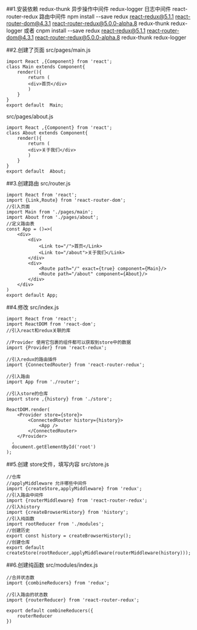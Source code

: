 ##1.安装依赖
redux-thunk 异步操作中间件
redux-logger 日志中间件
react-router-redux 路由中间件
npm install --save redux react-redux@5.1.1 react-router-dom@4.3.1 react-router-redux@5.0.0-alpha.8 redux-thunk redux-logger
或者
cnpm install --save redux react-redux@5.1.1 react-router-dom@4.3.1 react-router-redux@5.0.0-alpha.8 redux-thunk redux-logger

##2.创建了页面
src/pages/main.js
```
import React ,{Component} from 'react';
class Main extends Component{
	render(){
		return (
		<div>首页</div>
		)
	}
}
export default  Main;
```

src/pages/about.js
```
import React ,{Component} from 'react';
class About extends Component{
	render(){
		return (
		<div>关于我们</div>
		)
	}
}
export default  About;
```

##3.创建路由 src/router.js
```
import React from 'react';
import {Link,Route} from 'react-router-dom';
//引入页面
import Main from './pages/main';
import About from './pages/about';
//定义路由表
const App = ()=>(
	<div>
		<div>
			<Link to="/">首页</Link>
			<Link to="/about">关于我们</Link>
		</div>
		<div>
			<Route path="/" exact={true} component={Main}/>
			<Route path="/about" component={About}/>
		</div>
	</div>
)
export default App;
```
##4.修改  src/index.js
```
import React from 'react';
import ReactDOM from 'react-dom';
//引入react和redux关联的库

//Provider 使用它包裹的组件都可以获取到store中的数据
import {Provider} from 'react-redux';

//引入redux的路由插件
import {ConnectedRouter} from 'react-router-redux';

//引入路由
import App from './router';

//引入store的仓库
import store ,{history} from './store';

ReactDOM.render(
	<Provider store={store}>
		<ConnectedRouter history={history}>
			<App />
		</ConnectedRouter>
	</Provider>
  ,
  document.getElementById('root')
);
```
##5.创建 store文件，填写内容  src/store.js
```
//仓库
//applyMiddleware 允许哪些中间件
import {createStore,applyMiddleware} from 'redux';
//引入路由中间件
import {routerMiddleware} from 'react-router-redux';
//引入history
import {createBrowserHistory} from 'history';
//引入纯函数
import rootReducer from './modules';
//创建历史
export const history = createBrowserHistory();
//创建仓库
export default createStore(rootReducer,applyMiddleware(routerMiddleware(history)));
```
##6.创建纯函数 src/modules/index.js
```
//合并状态数
import {combineReducers} from 'redux';

//引入路由的状态数
import {routerReducer} from 'react-router-redux';

export default combineReducers({
	routerReducer
})
```